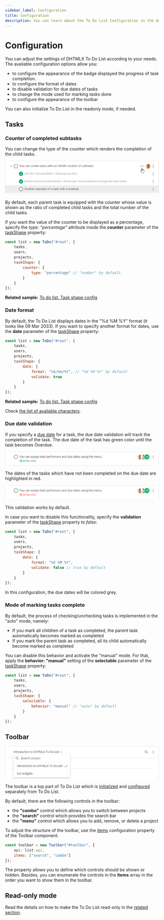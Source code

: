 ```yaml
---
sidebar_label: Configuration
title: Configuration
description: You can learn about the To Do List Configuration in the documentation of the DHTMLX JavaScript To Do List library. Browse developer guides and API reference, try out code examples and live demos, and download a free 30-day evaluation version of DHTMLX To Do List.
---
```


# Configuration

You can adjust the settings of DHTMLX To Do List according to your needs. The available configuration options allow you:
- to configure the appearance of the badge displayed the progress of task completion.
- to configure the format of dates
- to disable validation for due dates of tasks
- to change the mode used for marking tasks done
- to configure the appearance of the toolbar

You can also initialize To Do List in the readonly mode, if needed.

## Tasks

### Counter of completed subtasks

You can change the type of the counter which renders the completion of the child tasks.

![counter](../assets/counter.png)

By default, each parent task is equipped with the counter whose value is shown as the ratio of completed child tasks and the total number of the child tasks.

If you want the value of the counter to be displayed as a percentage, specify the *type: "percentage"* attribute inside the **counter** parameter of the [taskShape](api/configs/taskshape_config.md) property:

~~~js {5-9}
const list = new ToDo("#root", {
    tasks,
    users,
    projects,
    taskShape: {
        counter: {
            type: "percentage" // "number" by default
        }
    }
});
~~~

**Related sample:** [To do list. Task shape config](https://snippet.dhtmlx.com/magidhw8)

### Date format

By default, the To Do List displays dates in the "%d %M %Y" format (it looks like 09 Mar 2033). If you want to specify another format for dates, use the **date** parameter of the [taskShape](api/configs/taskshape_config.md) property:

~~~js {5-10}
const list = new ToDo("#root", {
    tasks,
    users,
    projects,
    taskShape: {
        date: {
            format: "%d/%m/%Y", // "%d %M %Y" by default
            validate: true
        }
    }
});
~~~

**Related sample:** [To do list. Task shape config](https://snippet.dhtmlx.com/magidhw8)

Check [the list of available characters](api/configs/taskshape_config.md#list-of-characters).

### Due date validation

If you specify a [due date](api/configs/tasks_config.md) for a task, the due date validation will track the completion of the task. The due date of the task has green color until the task becomes Overdue. 

![due_date](../assets/due_date.png)

The dates of the  tasks which have not been completed on the due date are highlighted in red.  

![due_date](../assets/overdue_task.png)

This validation works by default.

In case you want to disable this functionality, specify the **validation** parameter of the [taskShape](api/configs/taskshape_config.md) property to *false*:

~~~js {5-10}
const list = new ToDo("#root", {
    tasks,
    users,
    projects,
    taskShape: {
        date: {
            format: "%d %M %Y",
            validate: false // true by default
        }
    }
});
~~~

In this configuration, the due dates will be colored grey.

### Mode of marking tasks complete

By default, the process of checking/unchecking tasks is implemented in the "auto" mode, namely:

- If you mark all children of a task as completed, the parent task automatically becomes marked as completed 
- If you mark the parent task as completed, all its child automatically become marked as completed

You can disable this behavior and activate the "manual" mode. For that, apply the **behavior: "manual"** setting of the **selectable** parameter of the [taskShape](api/configs/taskshape_config.md) property:

~~~js {5-9}
const list = new ToDo("#root", {
    tasks,
    users,
    projects,
    taskShape: {
        selectable: {
            behavior: "manual" // "auto" by default
        }
    }
});
~~~

## Toolbar

![toolbar](../assets/separate_toolbar.png)

The toolbar is a top part of To Do List which is [initialized](guides/initialization.md#initialize-toolbar) and [configured](category/toolbar-properties.md) separately from To Do List.

By default, there are the following controls in the toolbar:

- the **"combo"** control which allows you to switch between projects
- the **"search"** control which provides the search bar
- the **"menu"** control which allows you to add, remove, or delete a project

To adjust the structure of the toolbar, use the [items](api/toolbar_api/configs/items_config.md) configuration property of the Toolbar component. 

~~~js
const toolbar = new Toolbar("#toolbar", {
    api: list.api,
    items: ["search", "combo"]
});
~~~

The property allows you to define which controls should be shown or hidden. Besides, you can enumerate the controls in the **items** array in the order you want to show them in the toolbar.


## Read-only mode

Read the details on how to make the To Do List read-only in the [related section](guides/readonly_mode.md).

